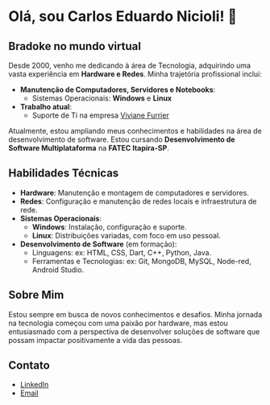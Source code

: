 <h1>Olá, sou Carlos Eduardo Nicioli! 👋</h1>

<h2>Bradoke no mundo virtual</h2>

<p>Desde 2000, venho me dedicando à área de Tecnologia, adquirindo uma vasta experiência em <strong>Hardware e Redes</strong>. Minha trajetória profissional inclui:</p>

<ul>
  <li><strong>Manutenção de Computadores, Servidores e Notebooks</strong>:
    <ul>
      <li>Sistemas Operacionais: <strong>Windows</strong> e <strong>Linux</strong></li>
    </ul>
  </li>
  <li><strong>Trabalho atual</strong>:
    <ul>
      <li>Suporte de Ti na empresa <a href="https://www.vivianefurrier.com.br">Viviane Furrier</a></li>
    </ul>
  </li>
</ul>

<p>Atualmente, estou ampliando meus conhecimentos e habilidades na área de desenvolvimento de software. Estou cursando <strong>Desenvolvimento de Software Multiplataforma</strong> na <strong>FATEC Itapira-SP</strong>.</p>

<h2>Habilidades Técnicas</h2>

<ul>
  <li><strong>Hardware</strong>: Manutenção e montagem de computadores e servidores.</li>
  <li><strong>Redes</strong>: Configuração e manutenção de redes locais e infraestrutura de rede.</li>
  <li><strong>Sistemas Operacionais</strong>:
    <ul>
      <li><strong>Windows</strong>: Instalação, configuração e suporte.</li>
      <li><strong>Linux</strong>: Distribuições variadas, com foco em uso pessoal.</li>
    </ul>
  </li>
  <li><strong>Desenvolvimento de Software</strong> (em formação):
    <ul>
      <li>Linguagens: ex: HTML, CSS, Dart, C++, Python, Java.</li>
      <li>Ferramentas e Tecnologias: ex: Git, MongoDB, MySQL, Node-red, Android Studio.</li>
    </ul>
  </li>
</ul>

<h2>Sobre Mim</h2>

<p>Estou sempre em busca de novos conhecimentos e desafios. Minha jornada na tecnologia começou com uma paixão por hardware, mas estou entusiasmado com a perspectiva de desenvolver soluções de software que possam impactar positivamente a vida das pessoas.</p>

<h2>Contato</h2>

<ul>
  <li><a href="https://www.linkedin.com/in/carlos-nicioli-72a57666/">LinkedIn</a></li>
  <li><a href="mailto:eduardoniciolli@gmail.com">Email</a></li>
</ul>
